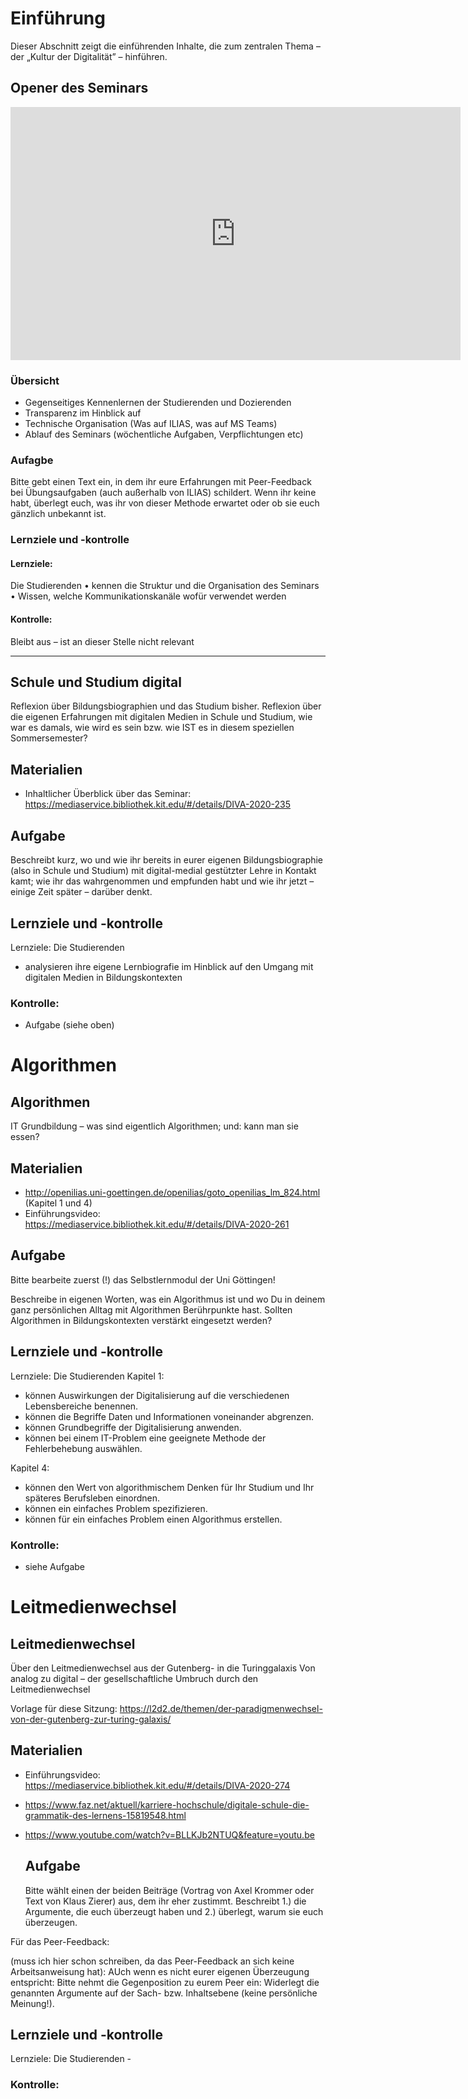 # Einführung

Dieser Abschnitt zeigt die einführenden Inhalte, die zum zentralen Thema – der „Kultur der Digitalität” – hinführen.

## Opener des Seminars

<iframe width="720" height="405" src="https://mediaservice.bibliothek.kit.edu/asset/player/DIVA-2020-220.html"
        scrolling="no" marginwidth="0" marginheight="0" frameborder="0" vspace="0" hspace="0" allowFullScreen="true" webkitallowfullscreen="true"
        mozallowfullscreen="true"></iframe>

### Übersicht

- Gegenseitiges Kennenlernen der Studierenden und Dozierenden
- Transparenz im Hinblick auf
- Technische Organisation (Was auf ILIAS, was auf MS Teams)
- Ablauf des Seminars (wöchentliche Aufgaben, Verpflichtungen etc)

### Aufagbe

Bitte gebt einen Text ein, in dem ihr eure Erfahrungen mit Peer-Feedback bei Übungsaufgaben (auch außerhalb von ILIAS) schildert. Wenn ihr keine habt, überlegt euch, was ihr von dieser Methode erwartet oder ob sie euch gänzlich unbekannt ist.

### Lernziele und -kontrolle

#### Lernziele:

Die Studierenden • kennen die Struktur und die Organisation des Seminars • Wissen, welche Kommunikationskanäle wofür verwendet werden

#### Kontrolle:

Bleibt aus – ist an dieser Stelle nicht relevant


---


## Schule und Studium digital


Reflexion über Bildungsbiographien und das Studium bisher. Reflexion über die eigenen Erfahrungen mit digitalen Medien in Schule und Studium, wie war es damals, wie wird es sein bzw. wie IST es in diesem speziellen Sommersemester?

## Materialien

- Inhaltlicher Überblick über das Seminar: <https://mediaservice.bibliothek.kit.edu/#/details/DIVA-2020-235>

## Aufgabe

Beschreibt kurz, wo und wie ihr bereits in eurer eigenen Bildungsbiographie (also in Schule und Studium) mit digital-medial gestützter Lehre in Kontakt kamt; wie ihr das wahrgenommen und empfunden habt und wie ihr jetzt – einige Zeit später – darüber denkt.

## Lernziele und -kontrolle

Lernziele: Die Studierenden

- analysieren ihre eigene Lernbiografie im Hinblick auf den Umgang mit digitalen Medien in Bildungskontexten

### Kontrolle:

- Aufgabe (siehe oben)

# Algorithmen

## Algorithmen

IT Grundbildung – was sind eigentlich Algorithmen; und: kann man sie essen?

## Materialien

- <http://openilias.uni-goettingen.de/openilias/goto_openilias_lm_824.html> (Kapitel 1 und 4)
- Einführungsvideo: <https://mediaservice.bibliothek.kit.edu/#/details/DIVA-2020-261>

## Aufgabe

Bitte bearbeite zuerst (!) das Selbstlernmodul der Uni Göttingen!

Beschreibe in eigenen Worten, was ein Algorithmus ist und wo Du in deinem ganz persönlichen Alltag mit Algorithmen Berührpunkte hast. Sollten Algorithmen in Bildungskontexten verstärkt eingesetzt werden?

## Lernziele und -kontrolle

Lernziele: Die Studierenden Kapitel 1:

- können Auswirkungen der Digitalisierung auf die verschiedenen Lebensbereiche benennen.
- können die Begriffe Daten und Informationen voneinander abgrenzen.
- können Grundbegriffe der Digitalisierung anwenden.
- können bei einem IT-Problem eine geeignete Methode der Fehlerbehebung auswählen.

Kapitel 4:

- können den Wert von algorithmischem Denken für Ihr Studium und Ihr späteres Berufsleben einordnen.
- können ein einfaches Problem spezifizieren.
- können für ein einfaches Problem einen Algorithmus erstellen.

### Kontrolle:

- siehe Aufgabe

# Leitmedienwechsel

## Leitmedienwechsel

Über den Leitmedienwechsel aus der Gutenberg- in die Turinggalaxis Von analog zu digital – der gesellschaftliche Umbruch durch den Leitmedienwechsel

Vorlage für diese Sitzung: <https://l2d2.de/themen/der-paradigmenwechsel-von-der-gutenberg-zur-turing-galaxis/>

## Materialien

- Einführungsvideo: <https://mediaservice.bibliothek.kit.edu/#/details/DIVA-2020-274>
- <https://www.faz.net/aktuell/karriere-hochschule/digitale-schule-die-grammatik-des-lernens-15819548.html>
- <https://www.youtube.com/watch?v=BLLKJb2NTUQ&feature=youtu.be>

  ## Aufgabe

   Bitte wählt einen der beiden Beiträge (Vortrag von Axel Krommer oder Text von Klaus Zierer) aus, dem ihr eher zustimmt. Beschreibt 1.) die Argumente, die euch überzeugt haben und 2.) überlegt, warum sie euch überzeugen.

Für das Peer-Feedback:

(muss ich hier schon schreiben, da das Peer-Feedback an sich keine Arbeitsanweisung hat): AUch wenn es nicht eurer eigenen Überzeugung entspricht: Bitte nehmt die Gegenposition zu eurem Peer ein: Widerlegt die genannten Argumente auf der Sach- bzw. Inhaltsebene (keine persönliche Meinung!).

## Lernziele und -kontrolle

Lernziele: Die Studierenden -

### Kontrolle:
